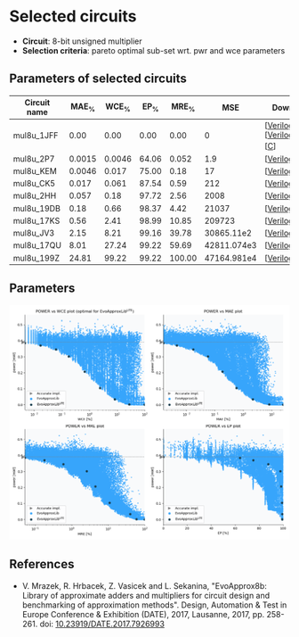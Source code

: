 
Selected circuits
===================
 - **Circuit**: 8-bit unsigned multiplier
 - **Selection criteria**: pareto optimal sub-set wrt. pwr and wce parameters

Parameters of selected circuits
----------------------------

| Circuit name | MAE<sub>%</sub> | WCE<sub>%</sub> | EP<sub>%</sub> | MRE<sub>%</sub> | MSE | Download |
| --- |  --- | --- | --- | --- | --- | --- | 
| mul8u_1JFF | 0.00 | 0.00 | 0.00 | 0.00 | 0 |  [[Verilog](mul8u_1JFF.v)] [[Verilog<sub>PDK45</sub>](mul8u_1JFF_pdk45.v)] [[C](mul8u_1JFF.c)] |
| mul8u_2P7 | 0.0015 | 0.0046 | 64.06 | 0.052 | 1.9 |  [[Verilog](mul8u_2P7.v)]  [[C](mul8u_2P7.c)] |
| mul8u_KEM | 0.0046 | 0.017 | 75.00 | 0.18 | 17 |  [[Verilog](mul8u_KEM.v)]  [[C](mul8u_KEM.c)] |
| mul8u_CK5 | 0.017 | 0.061 | 87.54 | 0.59 | 212 |  [[Verilog](mul8u_CK5.v)]  [[C](mul8u_CK5.c)] |
| mul8u_2HH | 0.057 | 0.18 | 97.72 | 2.56 | 2008 |  [[Verilog](mul8u_2HH.v)]  [[C](mul8u_2HH.c)] |
| mul8u_19DB | 0.18 | 0.66 | 98.37 | 4.42 | 21037 |  [[Verilog](mul8u_19DB.v)]  [[C](mul8u_19DB.c)] |
| mul8u_17KS | 0.56 | 2.41 | 98.99 | 10.85 | 209723 |  [[Verilog](mul8u_17KS.v)]  [[C](mul8u_17KS.c)] |
| mul8u_JV3 | 2.15 | 8.21 | 99.16 | 39.78 | 30865.11e2 |  [[Verilog](mul8u_JV3.v)]  [[C](mul8u_JV3.c)] |
| mul8u_17QU | 8.01 | 27.24 | 99.22 | 59.69 | 42811.074e3 |  [[Verilog](mul8u_17QU.v)]  [[C](mul8u_17QU.c)] |
| mul8u_199Z | 24.81 | 99.22 | 99.22 | 100.00 | 47164.981e4 |  [[Verilog](mul8u_199Z.v)]  [[C](mul8u_199Z.c)] |
    
Parameters
--------------
![Parameters figure](fig.png)

References
--------------
   - V. Mrazek, R. Hrbacek, Z. Vasicek and L. Sekanina, "EvoApprox8b: Library of approximate adders and multipliers for circuit design and benchmarking of approximation methods". Design, Automation & Test in Europe Conference & Exhibition (DATE), 2017, Lausanne, 2017, pp. 258-261. doi: [10.23919/DATE.2017.7926993](https://dx.doi.org/10.23919/DATE.2017.7926993)

             